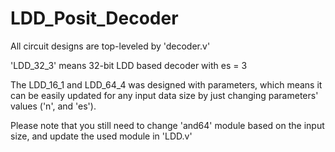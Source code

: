# LDD_Posit_Decoder
All circuit designs are top-leveled by 'decoder.v'

'LDD_32_3' means 32-bit LDD based decoder with es = 3

The LDD_16_1 and LDD_64_4 was designed with parameters, which means it can be easily updated for any input data size by just changing parameters' values ('n', and 'es'). 

Please note that you still need to change 'and64' module based on the input size, and update the used module in 'LDD.v'
